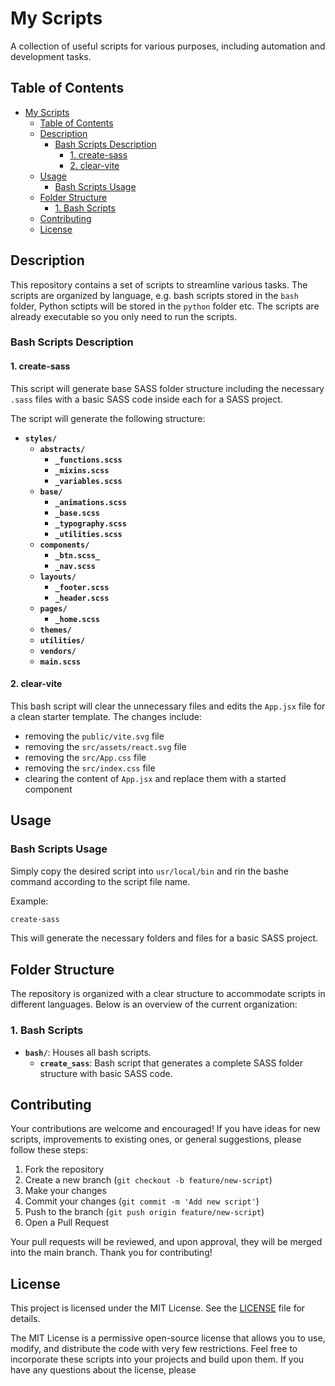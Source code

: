 # My Scripts

A collection of useful scripts for various purposes, including automation and development tasks.

## Table of Contents

- [My Scripts](#my-scripts)
  - [Table of Contents](#table-of-contents)
  - [Description](#description)
    - [Bash Scripts Description](#bash-scripts-description)
      - [1. create-sass](#1-create-sass)
      - [2. clear-vite](#2-clear-vite)
  - [Usage](#usage)
    - [Bash Scripts Usage](#bash-scripts-usage)
  - [Folder Structure](#folder-structure)
    - [1. Bash Scripts](#1-bash-scripts)
  - [Contributing](#contributing)
  - [License](#license)

## Description

This repository contains a set of scripts to streamline various tasks. The scripts are organized by language, e.g. bash scripts stored in the `bash` folder, Python sctipts will be stored in the `python` folder etc. The scripts are already executable so you only need to run the scripts.

### Bash Scripts Description

#### 1. create-sass

This script will generate base SASS folder structure including the necessary `.sass` files with a basic SASS code inside each for a SASS project.

The script will generate the following structure:

- **`styles/`**
  - **`abstracts/`**
    - **`_functions.scss`**
    - **`_mixins.scss`**
    - **`_variables.scss`**
  - **`base/`**
    - **`_animations.scss`**
    - **`_base.scss`**
    - **`_typography.scss`**
    - **`_utilities.scss`**
  - **`components/`**
    - **`_btn.scss_`**
    - **`_nav.scss`**
  - **`layouts/`**
    - **`_footer.scss`**
    - **`_header.scss`**
  - **`pages/`**
    - **`_home.scss`**
  - **`themes/`**
  - **`utilities/`**
  - **`vendors/`**
  - **`main.scss`**

#### 2. clear-vite

This bash script will clear the unnecessary files and edits the `App.jsx` file for a clean starter template. The changes include:

- removing the `public/vite.svg` file
- removing the `src/assets/react.svg` file
- removing the `src/App.css` file
- removing the `src/index.css` file
- clearing the content of `App.jsx` and replace them with a started component

## Usage

### Bash Scripts Usage

Simply copy the desired script into `usr/local/bin` and rin the bashe command according to the script file name.

Example:

```bash
create-sass
```

This will generate the necessary folders and files for a basic SASS project.

## Folder Structure

The repository is organized with a clear structure to accommodate scripts in different languages. Below is an overview of the current organization:

### 1. Bash Scripts

- **`bash/`**: Houses all bash scripts.
  - **`create_sass`**: Bash script that generates a complete SASS folder structure with basic SASS code.

## Contributing

Your contributions are welcome and encouraged! If you have ideas for new scripts, improvements to existing ones, or general suggestions, please follow these steps:

1. Fork the repository
2. Create a new branch (`git checkout -b feature/new-script`)
3. Make your changes
4. Commit your changes (`git commit -m 'Add new script'`)
5. Push to the branch (`git push origin feature/new-script`)
6. Open a Pull Request

Your pull requests will be reviewed, and upon approval, they will be merged into the main branch. Thank you for contributing!

## License

This project is licensed under the MIT License. See the [LICENSE](LICENSE) file for details.

The MIT License is a permissive open-source license that allows you to use, modify, and distribute the code with very few restrictions. Feel free to incorporate these scripts into your projects and build upon them. If you have any questions about the license, please
